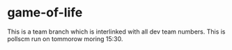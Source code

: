 # game-of-life
This is a team branch which is interlinked with all dev team numbers.
This is pollscm  run on tommorow moring 15:30.
